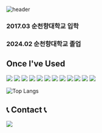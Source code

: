 ![header](https://capsule-render.vercel.app/api?type=waving&color=timeGradient&text=Welcome%20to%20Jihoon's%20GitHub%20👋&animation=twinkling&fontSize=35&fontAlignY=40&fontAlign=70&height=250)

### 2017.03 순천향대학교 입학

### 2024.02 순천향대학교 졸업

## Once I've Used

<img src="https://img.shields.io/badge/python-3776AB?style=for-the-badge&logo=python&logoColor=white"> <img src="https://img.shields.io/badge/numpy-013243?style=for-the-badge&logo=numpy&logoColor=white"> <img src="https://img.shields.io/badge/PyTorch-EE4C2C?style=for-the-badge&logo=PyTorch&logoColor=white"> <img src="https://img.shields.io/badge/tensorflow-FF6F00?style=for-the-badge&logo=tensorflow&logoColor=white"> <img src="https://img.shields.io/badge/-C%23-000000?logo=Csharp&style=flat&logo=Csharp&logoColor=white"/> <img src="https://img.shields.io/badge/dotnet-512BD4?style=for-the-badge&logo=dotnet&logoColor=white"> <img src="https://img.shields.io/badge/oracle-F80000?style=for-the-badge&logo=oracle&logoColor=white"> <img src="https://img.shields.io/badge/androidstudio-3DDC84?style=for-the-badge&logo=androidstudio&logoColor=white"> <img src="https://img.shields.io/badge/sqlite-003B57?style=for-the-badge&logo=sqlite&logoColor=white"> <img src="https://img.shields.io/badge/Java-007396?style=flat&logo=OpenJDK&logoColor=white"/> <img src="https://img.shields.io/badge/c++-00599C?style=flat-square&logo=c%2B%2B&logoColor=white"> <img src="https://img.shields.io/badge/Tcp&#47;Ip-orange?style=plastic&logo=tcp&#47ip&logoColor=white"/>

![Top Langs](https://github-readme-stats.vercel.app/api/top-langs/?username=hancruyff&layout=compact)

## 📞 Contact 📞
<div style="display:flex; flex-direction:row;">
    <a href="mailto:han990123@naver.com">
        <img src="https://img.shields.io/badge/naver-03C75A?style=for-the-badge&logo=naver&logoColor=white"> 
    </a>
</div><br>
